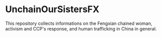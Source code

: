 # UnchainOurSistersFX
This repository collects informations on the Fengxian chained woman, activism and CCP's response, and human trafficking in China in general. 
